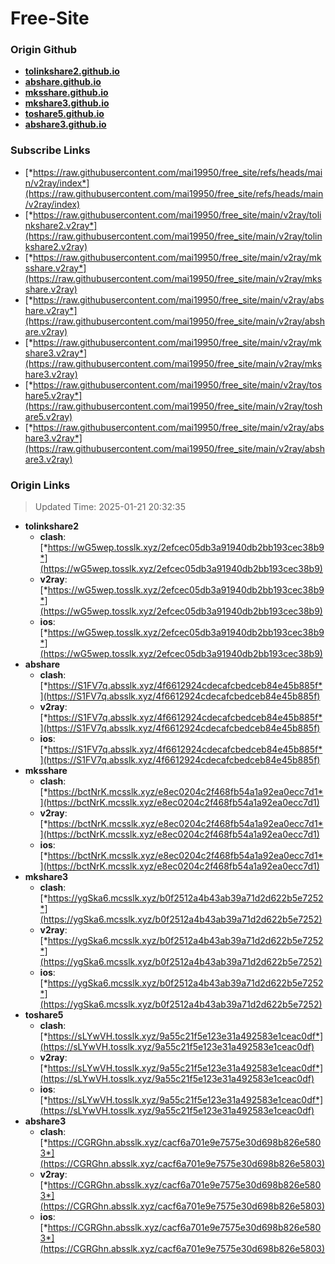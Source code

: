 # Free-Site

### Origin Github

- [**tolinkshare2.github.io**](https://github.com/tolinkshare2/tolinkshare2.github.io)
- [**abshare.github.io**](https://github.com/abshare/abshare.github.io)
- [**mksshare.github.io**](https://github.com/mksshare/mksshare.github.io)
- [**mkshare3.github.io**](https://github.com/mkshare3/mkshare3.github.io)
- [**toshare5.github.io**](https://github.com/toshare5/toshare5.github.io)
- [**abshare3.github.io**](https://github.com/abshare3/abshare3.github.io)

### Subscribe Links

- [*https://raw.githubusercontent.com/mai19950/free_site/refs/heads/main/v2ray/index*](https://raw.githubusercontent.com/mai19950/free_site/refs/heads/main/v2ray/index)
- [*https://raw.githubusercontent.com/mai19950/free_site/main/v2ray/tolinkshare2.v2ray*](https://raw.githubusercontent.com/mai19950/free_site/main/v2ray/tolinkshare2.v2ray)
- [*https://raw.githubusercontent.com/mai19950/free_site/main/v2ray/mksshare.v2ray*](https://raw.githubusercontent.com/mai19950/free_site/main/v2ray/mksshare.v2ray)
- [*https://raw.githubusercontent.com/mai19950/free_site/main/v2ray/abshare.v2ray*](https://raw.githubusercontent.com/mai19950/free_site/main/v2ray/abshare.v2ray)
- [*https://raw.githubusercontent.com/mai19950/free_site/main/v2ray/mkshare3.v2ray*](https://raw.githubusercontent.com/mai19950/free_site/main/v2ray/mkshare3.v2ray)
- [*https://raw.githubusercontent.com/mai19950/free_site/main/v2ray/toshare5.v2ray*](https://raw.githubusercontent.com/mai19950/free_site/main/v2ray/toshare5.v2ray)
- [*https://raw.githubusercontent.com/mai19950/free_site/main/v2ray/abshare3.v2ray*](https://raw.githubusercontent.com/mai19950/free_site/main/v2ray/abshare3.v2ray)

### Origin Links

> Updated Time: 2025-01-21 20:32:35

- **tolinkshare2**
  - **clash**: [*https://wG5wep.tosslk.xyz/2efcec05db3a91940db2bb193cec38b9*](https://wG5wep.tosslk.xyz/2efcec05db3a91940db2bb193cec38b9)
  - **v2ray**: [*https://wG5wep.tosslk.xyz/2efcec05db3a91940db2bb193cec38b9*](https://wG5wep.tosslk.xyz/2efcec05db3a91940db2bb193cec38b9)
  - **ios**: [*https://wG5wep.tosslk.xyz/2efcec05db3a91940db2bb193cec38b9*](https://wG5wep.tosslk.xyz/2efcec05db3a91940db2bb193cec38b9)
- **abshare**
  - **clash**: [*https://S1FV7q.absslk.xyz/4f6612924cdecafcbedceb84e45b885f*](https://S1FV7q.absslk.xyz/4f6612924cdecafcbedceb84e45b885f)
  - **v2ray**: [*https://S1FV7q.absslk.xyz/4f6612924cdecafcbedceb84e45b885f*](https://S1FV7q.absslk.xyz/4f6612924cdecafcbedceb84e45b885f)
  - **ios**: [*https://S1FV7q.absslk.xyz/4f6612924cdecafcbedceb84e45b885f*](https://S1FV7q.absslk.xyz/4f6612924cdecafcbedceb84e45b885f)
- **mksshare**
  - **clash**: [*https://bctNrK.mcsslk.xyz/e8ec0204c2f468fb54a1a92ea0ecc7d1*](https://bctNrK.mcsslk.xyz/e8ec0204c2f468fb54a1a92ea0ecc7d1)
  - **v2ray**: [*https://bctNrK.mcsslk.xyz/e8ec0204c2f468fb54a1a92ea0ecc7d1*](https://bctNrK.mcsslk.xyz/e8ec0204c2f468fb54a1a92ea0ecc7d1)
  - **ios**: [*https://bctNrK.mcsslk.xyz/e8ec0204c2f468fb54a1a92ea0ecc7d1*](https://bctNrK.mcsslk.xyz/e8ec0204c2f468fb54a1a92ea0ecc7d1)
- **mkshare3**
  - **clash**: [*https://ygSka6.mcsslk.xyz/b0f2512a4b43ab39a71d2d622b5e7252*](https://ygSka6.mcsslk.xyz/b0f2512a4b43ab39a71d2d622b5e7252)
  - **v2ray**: [*https://ygSka6.mcsslk.xyz/b0f2512a4b43ab39a71d2d622b5e7252*](https://ygSka6.mcsslk.xyz/b0f2512a4b43ab39a71d2d622b5e7252)
  - **ios**: [*https://ygSka6.mcsslk.xyz/b0f2512a4b43ab39a71d2d622b5e7252*](https://ygSka6.mcsslk.xyz/b0f2512a4b43ab39a71d2d622b5e7252)
- **toshare5**
  - **clash**: [*https://sLYwVH.tosslk.xyz/9a55c21f5e123e31a492583e1ceac0df*](https://sLYwVH.tosslk.xyz/9a55c21f5e123e31a492583e1ceac0df)
  - **v2ray**: [*https://sLYwVH.tosslk.xyz/9a55c21f5e123e31a492583e1ceac0df*](https://sLYwVH.tosslk.xyz/9a55c21f5e123e31a492583e1ceac0df)
  - **ios**: [*https://sLYwVH.tosslk.xyz/9a55c21f5e123e31a492583e1ceac0df*](https://sLYwVH.tosslk.xyz/9a55c21f5e123e31a492583e1ceac0df)
- **abshare3**
  - **clash**: [*https://CGRGhn.absslk.xyz/cacf6a701e9e7575e30d698b826e5803*](https://CGRGhn.absslk.xyz/cacf6a701e9e7575e30d698b826e5803)
  - **v2ray**: [*https://CGRGhn.absslk.xyz/cacf6a701e9e7575e30d698b826e5803*](https://CGRGhn.absslk.xyz/cacf6a701e9e7575e30d698b826e5803)
  - **ios**: [*https://CGRGhn.absslk.xyz/cacf6a701e9e7575e30d698b826e5803*](https://CGRGhn.absslk.xyz/cacf6a701e9e7575e30d698b826e5803)
